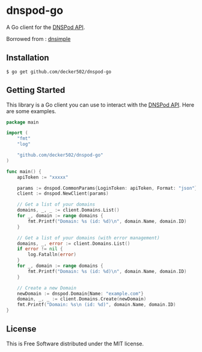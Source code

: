 # dnspod-go

A Go client for the [DNSPod API](https://www.dnspod.cn/docs/index.html).

Borrowed from : [dnsimple](https://github.com/weppos/dnsimple-go/dnsimple)

## Installation

```
$ go get github.com/decker502/dnspod-go
```


## Getting Started

This library is a Go client you can use to interact with the [DNSPod API](https://www.dnspod.cn/docs/index.html). Here are some examples.


```go
package main

import (
	"fmt"
	"log"

	"github.com/decker502/dnspod-go"
)

func main() {
	apiToken := "xxxxx"

	params := dnspod.CommonParams{LoginToken: apiToken, Format: "json"}
	client := dnspod.NewClient(params)

	// Get a list of your domains
	domains, _, _ := client.Domains.List()
	for _, domain := range domains {
		fmt.Printf("Domain: %s (id: %d)\n", domain.Name, domain.ID)
	}

	// Get a list of your domains (with error management)
	domains, _, error := client.Domains.List()
	if error != nil {
		log.Fatalln(error)
	}
	for _, domain := range domains {
		fmt.Printf("Domain: %s (id: %d)\n", domain.Name, domain.ID)
	}

	// Create a new Domain
	newDomain := dnspod.Domain{Name: "example.com"}
	domain, _, _ := client.Domains.Create(newDomain)
	fmt.Printf("Domain: %s\n (id: %d)", domain.Name, domain.ID)
}

```
## License

This is Free Software distributed under the MIT license.
